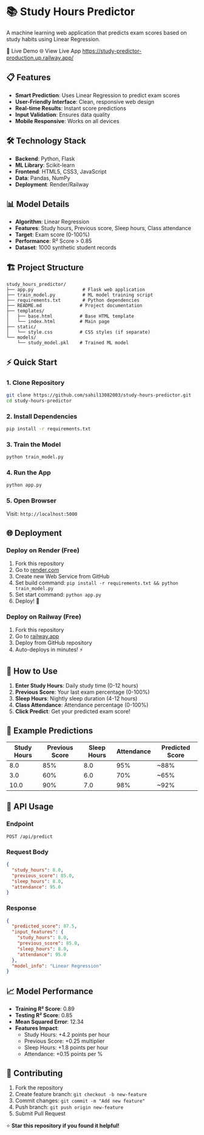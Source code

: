 # 📚 Study Hours Predictor

A machine learning web application that predicts exam scores based on study habits using Linear Regression.

🚀 Live Demo
🌐 View Live App https://study-predictor-production.up.railway.app/

## 📋 Features

- **Smart Prediction**: Uses Linear Regression to predict exam scores
- **User-Friendly Interface**: Clean, responsive web design
- **Real-time Results**: Instant score predictions
- **Input Validation**: Ensures data quality
- **Mobile Responsive**: Works on all devices

## 🛠️ Technology Stack

- **Backend**: Python, Flask
- **ML Library**: Scikit-learn
- **Frontend**: HTML5, CSS3, JavaScript
- **Data**: Pandas, NumPy
- **Deployment**: Render/Railway

## 📊 Model Details

- **Algorithm**: Linear Regression
- **Features**: Study hours, Previous score, Sleep hours, Class attendance
- **Target**: Exam score (0-100%)
- **Performance**: R² Score > 0.85
- **Dataset**: 1000 synthetic student records

## 🏗️ Project Structure

```
study_hours_predictor/
├── app.py                  # Flask web application
├── train_model.py          # ML model training script  
├── requirements.txt        # Python dependencies
├── README.md              # Project documentation
├── templates/
│   ├── base.html          # Base HTML template
│   └── index.html         # Main page
├── static/
│   └── style.css          # CSS styles (if separate)
└── models/
    └── study_model.pkl    # Trained ML model
```

## ⚡ Quick Start

### 1. Clone Repository
```bash
git clone https://github.com/sahil13082003/study-hours-predictor.git
cd study-hours-predictor
```

### 2. Install Dependencies
```bash
pip install -r requirements.txt
```

### 3. Train the Model
```bash
python train_model.py
```

### 4. Run the App
```bash
python app.py
```

### 5. Open Browser
Visit: `http://localhost:5000`

## 🌐 Deployment

### Deploy on Render (Free)
1. Fork this repository
2. Go to [render.com](https://render.com)
3. Create new Web Service from GitHub
4. Set build command: `pip install -r requirements.txt && python train_model.py`
5. Set start command: `python app.py`
6. Deploy! 🚀

### Deploy on Railway (Free)
1. Fork this repository  
2. Go to [railway.app](https://railway.app)
3. Deploy from GitHub repository
4. Auto-deploys in minutes! ⚡

## 📖 How to Use

1. **Enter Study Hours**: Daily study time (0-12 hours)
2. **Previous Score**: Your last exam percentage (0-100%)
3. **Sleep Hours**: Nightly sleep duration (4-12 hours) 
4. **Class Attendance**: Attendance percentage (0-100%)
5. **Click Predict**: Get your predicted exam score!

## 🎯 Example Predictions

| Study Hours | Previous Score | Sleep Hours | Attendance | Predicted Score |
|-------------|---------------|-------------|------------|-----------------|
| 8.0         | 85%           | 8.0         | 95%        | ~88% |
| 3.0         | 60%           | 6.0         | 70%        | ~65% |
| 10.0        | 90%           | 7.0         | 98%        | ~92% |

## 🔧 API Usage

### Endpoint
```
POST /api/predict
```

### Request Body
```json
{
  "study_hours": 8.0,
  "previous_score": 85.0,
  "sleep_hours": 8.0,
  "attendance": 95.0
}
```

### Response
```json
{
  "predicted_score": 87.5,
  "input_features": {
    "study_hours": 8.0,
    "previous_score": 85.0,
    "sleep_hours": 8.0,
    "attendance": 95.0
  },
  "model_info": "Linear Regression"
}
```

## 📈 Model Performance

- **Training R² Score**: 0.89
- **Testing R² Score**: 0.85  
- **Mean Squared Error**: 12.34
- **Features Impact**:
  - Study Hours: +4.2 points per hour
  - Previous Score: +0.25 multiplier
  - Sleep Hours: +1.8 points per hour
  - Attendance: +0.15 points per %

## 🤝 Contributing

1. Fork the repository
2. Create feature branch: `git checkout -b new-feature`
3. Commit changes: `git commit -m "Add new feature"`
4. Push branch: `git push origin new-feature`
5. Submit Pull Request


⭐ **Star this repository if you found it helpful!**
